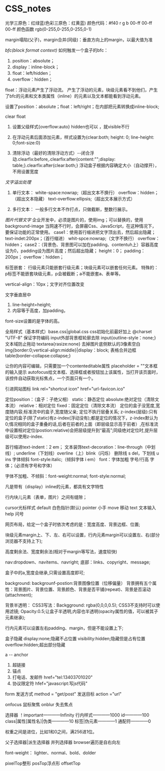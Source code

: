 # CSS_notes

光学三原色：红绿蓝(色彩三原色：红黄蓝)
颜色代码：#f40
r       g       b
00-ff	00-ff	00-ff
颜色函数  rgb(0-255,0-255,0-255,0-1)

margin塌陷(父子)，margin合并(同级)：垂直方向上的margin，以最大值为准

*bfc(block format context)*
如何触发一个盒子的bfc：
1. position：absolute；
2. display：inline-block；
3. float：left/hidden；
4. overflow：hidden；

float：浮动元素产生了浮动流。
产生了浮动的元素，块级元素看不到他们，产生了bfc的元素和文本类属性（inline）的元素以及文本都能看到浮动元素。

设置了position：absolute；float：left/right；在内部把元素转换成inline-block;

clear float

1. 设置父级样式{overflow:auto} hidden也可以 ，就visible不行

2. 在浮动元素后面添加元素，样式设置为{clear:both; height: 0; line-height: 0;font-size:0}

3. 清除浮动（最好的清除浮动方式）--闭合浮动.clearfix:before,.clearfix:after{content:"";display: table;}.clearfix:after{clear:both;}
浮动盒子根据内容确定大小（自动撑开），不用设置宽度

*文字溢出处理*
1. 单行文本：
white-space:nowrap;（超出文本不换行）
overflow：hidden；（超出文本隐藏）
text-overflow:ellipsis;（超出文本展示方式）

2. 多行文本：
一般多行文本不作打点，只做截断，整数行展示。

*图片代替文字*
企业开发中，必须是图片的，使用img；可以替换的，使用background-image
当网速不行时，会屏蔽Css、JavaScript，在这种情况下，要保证功能的正常使用。
case1：使用首行缩进把文字顶出去，然后超出隐藏；
text-indet:200px；（首行缩进）
whit-spce:nowrap;（文字不换行）
overflow：hidden；
case2：（背景色、背景图可以加在padding、contentuh上）容器高度设为0，padding设为图片高度；然后超出隐藏；
height：0；
padding：200px；
overflow：hidden；

标签嵌套：
行级元素只能嵌套行级元素；块级元素可以嵌套任何元素。
特殊的：p标签不能嵌套块级元素，p会被截断；a不能嵌套a、表单等。

vertical-align：10px；文字对齐位置改变

文字垂直居中
1. line-height=height;
2. 内容等于高度，加padding，

font-size设置的是字体的高。

全局样式（基本样式）base.css|global.css
css初始化前最好加上 @charset "UTF-8" 保证字符编码
input外部背景框轮廓去除 input{outline-style：none;}
文本域防止拖动 textarea{rasize:none}
去掉图片底侧默认的3像素空白 img{border:0;vertical-align:middle}|display：block;
表格合并边框 table{border-collapse:collapse;}

让你的内容可编辑，只需要加一个contenteditable属性 
placeholder = ""文本框的输入提示
autofocus给文本框、选择框或者按钮加上该属性，当打开该页面时，该控件自动获取光标焦点，一个页面只有一个。

引进网站图标 link rel="shortcut icon" href="url-favicon.ico"

定位position：（盒子：子绝父相）
static：静态定位
absolute:绝对定位（清除文本流）
relative：相对定位
fixed：固定定位（清除文本流）
定位的盒子没宽度,宽度随内容;标准流中的盒子,宽度随父亲;
定位不执行层叠关系;
z-index(层级):只有定位的盒子(除了static)有z-index(浮动没有);都是定位的情况下，z-index默认为0;情况相同的盒子重叠的话,后者在前者的上面（即层级显示高于前者）,在标准流中设置相对定位(postion:relative)会把层级提升到“最高”;同级绝对定位时,提升层级可以使用z-index.

首行缩进text-indent：2 em；
文本装饰text-decoration：line-through（中划线）; underline（下划线）overline（上）blink（闪烁）
删除线 s del，下划线 u ins
字体倾斜 font-style:italic;（倾斜字体 i em）
font：字体加粗 字号/行高 字体；（必须有字号和字体）

字体不加粗、不倾斜：font-weight:normal; font-style:normal;

凡是带有（display）inline的元素，都具有文字特性

行内块儿元素（表单，图片）之间有缝隙；

cursor光标样式
default 白色指针(默认)
pointer 小手
move 移动
text 文本输入
help 问号

网页布局，给定一个盒子时依次考虑的是：宽度高度、背景边框、位置;

块级元素margin上、下、左、右可以设置，行内元素margin可以设置左、右(部分浏览器不支持上下);

高度剩余法、宽度剩余法(相对于margin等写法，速度较快)

nav:dropdown、navitems、navright;
底部：links、copyright、message;

盒子中的a,宽度会继承,只需设置高度即可;

background:
backgrounf-postion:背景图像位置（位移偏量）
背景拥有五个属性：背景图片、背景位置、背景颜色、背景是否平铺(repeat)、背景是否滚动(attachment);

背景半透明：
CSS3写法：Backgground: rgba(0,0,0,0.5);
CSS3不支持时可以使用滤镜;
Opacity:0.5;让盒子半透明,内容也半透明(opacity属性的值，可以被其子元素继承);

行内元素可以设置左右padding、margin，但是不能设置上下;

盒子隐藏
display:none;隐藏不占位置
visibility:hidden;隐藏但是占有位置
overflow:hidden;超出部分隐藏

a -- anchor

1. 超链接
2. 锚点
3. 打电话、发邮件 href="tel:13403701020"
4. 协议限定符 hfef="javascript:写js代码"

form
发送方式 method = "get/post"
发送目标 action ="url"

onfocus 鼠标聚焦 onblur 失去焦点

选择器
    ！important————Infinity
    行内样式————1000
    id————100
    class|属性[属性名]|伪类————10
    标签|伪元素————1
    通配符————0

权重之间是进位，比如1和0之间，满256进1位。

父子选择器|派生选择器
并列选择器
browser遍历是自右向左

font-weight： lighter、normal、bold、dolder

pixelTop整形
posTop浮点形
offsetTop
